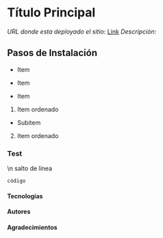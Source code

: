 <!-- Markdown -->

# Título Principal

_URL donde esta deployado el sitio_: [Link](URL)
_Descripción:_

## Pasos de Instalación

- Item

* Item

- Item

1. Item ordenado

- Subitem

2. Item ordenado

### Test

\n salto de línea

`código`

#### Tecnologías

#### Autores

#### Agradecimientos
